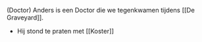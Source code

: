 
(Doctor) Anders is een Doctor die we tegenkwamen tijdens [[De Graveyard]].

- Hij stond te praten met [[Koster]]